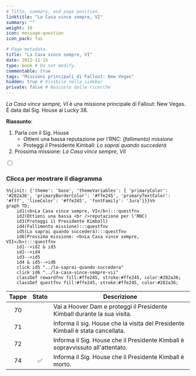 ```yaml
---
# Title, summary, and page position.
linktitle: "La Casa vince sempre, VI"
summary: ""
weight: 10
icon: message-question
icon_pack: fas

# Page metadata.
title: "La Casa vince sempre, VI"
date: 2022-11-15
type: book # Do not modify.
commentable: true
tags: "Missioni principali di Fallout: New Vegas"
hidden: true # Visibile nella sidebar
private: false # Nascosto dalle ricerche
---
```


<div class="fnv">


*La Casa vince sempre, VI* è una missione principale di Fallout: New Vegas. È data dal Sig. House al Lucky 38.

**Riassunto**:
1. Parla con il Sig. House
   - Ottieni una bassa reputazione per l'RNC: *(fallimento) missione*
   - Proteggi il Presidente Kimball: *Lo saprai quando succederà*
2. Prossima missione: *La Casa vince sempre, VII*

<section class="chart-collapse">
<input type="checkbox" name="collapse2" id="handle2">
<h3 class="handle">
<label for="handle2">Clicca per mostrare il diagramma</label>
</h3>
<div class="content">

```mermaid
%%{init: {'theme': 'base', 'themeVariables': { 'primaryColor': '#282a36', 'primaryBorderColor': '#ffe245', 'primaryTextColor': '#fff', 'lineColor': '#ffe245', 'fontFamily': 'Jura'}}}%%
graph TD;
    id1(<b>La Casa vince sempre, VI</b>):::questfnv
    id2(Ottieni una bassa <br />reputazione per l'RNC)
    id3(Proteggi il Presidente Kimball)
    id4(Fallimento missione):::questfnv
    id5(Lo saprai quando succederà):::questfnv
    id6(Prossima missione: <b>La Casa vince sempre, VII</b>):::questfnv
    id1-->id2 & id3
    id2-->id4
    id3-->id5
    id4 & id5-->id6
    click id5 "../lo-saprai-quando-succedera"
    click id6 "../la-casa-vince-sempre-vii"
    classDef rewardfnv fill:#ffe245, stroke:#ffe245, color:#282a36;
    classDef questfnv fill:#ffe245, stroke:#ffe245, color:#282a36;
```

</div>
</section>

| Tappe |       Stato        | Descrizione |
|:-----:|:------------------:| ----------- |
|                           70                          |            | Vai a Hoover Dam e proteggi il Presidente Kimball durante la sua visita.                                                                                                    |
|                           71                          |            | Informa il sig. House che la visita del Presidente Kimball è stata cancellata.                                                                                              |
|                           72                          |            | Informa il Sig. House che il Presidente Kimball è sopravvissuto all'attentato.                                                                                              |
|                           74                          | :white_check_mark: | Informa il Sig. House che il Presidente Kimball è morto.                                                                                                                    |




</div>


